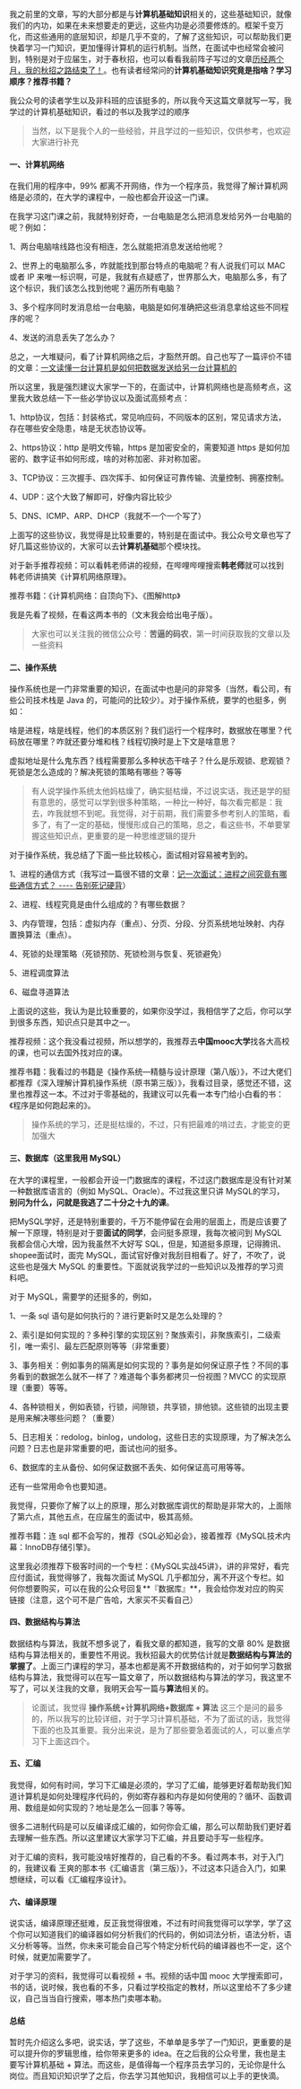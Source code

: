 我之前里的文章，写的大部分都是与**计算机基础知识**相关的，这些基础知识，就像我们的内功，如果在未来想要走的更远，这些内功是必须要修炼的。框架千变万化，而这些通用的底层知识，却是几乎不变的，了解了这些知识，可以帮助我们更快着学习一门知识，更加懂得计算机的运行机制。当然，在面试中也经常会被问到，特别是对于应届生，对于春秋招，也可以看看我前阵子写过的文章[历经两个月，我的秋招之路结束了！](https://mp.weixin.qq.com/s/HiDp0UWM2hy_riERh53w8Q)。也有读者经常问的**计算机基础知识究竟是指啥？学习顺序？推荐书籍？**

我公众号的读者学生以及非科班的应该挺多的，所以我今天这篇文章就写一写，我学过的计算机基础知识，看过的书以及我学过的顺序

> 当然，以下是我个人的一些经验，并且学过的一些知识，仅供参考，也欢迎大家进行补充

#### 一、计算机网络

在我们用的程序中，99% 都离不开网络，作为一个程序员，我觉得了解计算机网络是必须的，在大学的课程中，一般也都会开设这一门课。

在我学习这门课之前，我就特别好奇，一台电脑是怎么把消息发给另外一台电脑的呢？例如：

1、两台电脑啥线路也没有相连，怎么就能把消息发送给他呢？

2、世界上的电脑那么多，咋就能找到那台特点的电脑呢？有人说我们可以 MAC 或者 IP 来唯一标识啊，可是，我就有点疑惑了，世界那么大，电脑那么多，有了这个标识，我们该怎么找到他呢？遍历所有电脑？

3、多个程序同时发消息给一台电脑，电脑是如何准确把这些消息拿给这些不同程序的呢？

4、发送的消息丢失了怎么办？

总之，一大堆疑问，看了计算机网络之后，才豁然开朗。自己也写了一篇评价不错的文章：[一文读懂一台计算机是如何把数据发送给另一台计算机的](https://mp.weixin.qq.com/s/Y3-CM6EiIX9saXn4U9yu1w)

所以这里，我是强烈建议大家学一下的，在面试中，计算机网络也是高频考点，这里我大致总结一下一些必学协议以及面试高频考点：

1、http协议，包括：封装格式，常见响应码，不同版本的区别，常见请求方法，存在哪些安全隐患，啥是无状态协议等。

2、https协议：http 是明文传输，https 是加密安全的，需要知道 https 是如何加密的、数字证书如何形成，啥的对称加密、非对称加密。

3、TCP协议：三次握手、四次挥手、如何保证可靠传输、流量控制、拥塞控制。

4、UDP：这个大致了解即可，好像内容比较少

5、DNS、ICMP、ARP、DHCP（我就不一个一个写了）

上面写的这些协议，我觉得是比较重要的，特别是在面试中。我公众号文章也写了好几篇这些协议的，大家可以去**计算机基础**那个模块找。

对于新手推荐视频：可以看韩老师讲的视频，在哔哩哔哩搜索**韩老师**就可以找到 韩老师讲搞笑《计算机网络原理》。

推荐书籍：《计算机网络：自顶向下》、《图解http》

我是先看了视频，在看这两本书的（文末我会给出电子版）。

> 大家也可以关注我的微信公众号：**苦逼的码农**，第一时间获取我的文章以及一些资料



#### 二、操作系统

操作系统也是一门非常重要的知识，在面试中也是问的非常多（当然，看公司，有些公司技术栈是 Java 的，可能问的比较少）。对于操作系统，要学的也挺多，例如：

啥是进程，啥是线程，他们的本质区别？我们运行一个程序时，数据放在哪里？代码放在哪里？咋就还要分堆和栈？线程切换时是上下文是啥意思？

虚拟地址是什么鬼东西？线程需要那么多种状态干啥子？什么是乐观锁、悲观锁？死锁是怎么造成的？解决死锁的策略有哪些？等等

> 有人说学操作系统太他妈枯燥了，确实挺枯燥，不过说实话，我还是学的挺有意思的，感觉可以学到很多种策略，一种比一种好，每次看完都是：我去，咋我就想不到呢。我觉得，对于前期，我们需要多参考别人的策略，看多了，有了一定的基础，慢慢形成自己的策略，总之，看这些书，不单要掌握这些知识点，更重要的是一种思维逻辑的提升

对于操作系统，我总结了下面一些比较核心，面试相对容易被考到的。

1、进程的通信方式（我写过一篇很不错的文章：[记一次面试：进程之间究竟有哪些通信方式？ ---- 告别死记硬背](https://mp.weixin.qq.com/s/5CbYGrylSKx1JwtOiW3aOQ)）

2、进程、线程究竟是由什么组成的？有哪些数据？

3、内存管理，包括：虚拟内存（重点）、分页、分段、分页系统地址映射、内存置换算法（重点）。

4、死锁的处理策略（死锁预防、死锁检测与恢复、死锁避免）

5、进程调度算法

6、磁盘寻道算法

上面说的这些，我认为是比较重要的，如果你没学过，我相信学了之后，你可以学到很多东西，知识点只是其中之一。

推荐视频：这个我没看过视频，所以想学的，我推荐去**中国mooc大学**找各大高校的课，也可以去国外找对应的课。

推荐书籍：我看过的书籍是《操作系统—精髓与设计原理（第八版）》，不过大佬们都推荐《深入理解计算机操作系统（原书第三版）》，我看过目录，感觉还不错，这里也推荐这一本。不过对于零基础的，我建议可以先看一本专门给小白看的书：《程序是如何跑起来的》。

> 操作系统的学习，还是挺枯燥的，不过，只有把最难的啃过去，才能变的更加强大

#### 三、数据库（这里我用 MySQL）

在大学的课程里，一般都会开设一门数据库的课程，不过这门数据库是没有针对某一种数据库语言的（例如 MySQL、Oracle）。不过我这里只讲 MySQL的学习，**别问为什么，问就是我逃了二十分之十九的课**。

把MySQL学好，还是特别重要的，千万不能停留在会用的层面上，而是应该要了解一下原理，特别是对于要**面试的同学**，会问挺多原理，我每次被问到 MySQL 我都会信心大增，因为我虽然不大好写 SQL，但是，知道挺多原理，记得腾讯、shopee面试时，面完 MySQL，面试官好像对我刮目相看了。好了，不吹了，说这些也是强大 MySQL 的重要性。下面就说我学过的一些知识以及推荐的学习资料吧。

对于 MySQL，需要学的还挺多的，例如，

1、一条 sql 语句是如何执行的？进行更新时又是怎么处理的？

2、索引是如何实现的？多种引擎的实现区别？聚族索引，非聚族索引，二级索引，唯一索引、最左匹配原则等等（非常重要）

3、事务相关：例如事务的隔离是如何实现的？事务是如何保证原子性？不同的事务看到的数据怎么就不一样了？难道每个事务都拷贝一份视图？MVCC 的实现原理（重要）等等。

4、各种锁相关，例如表锁，行锁，间隙锁，共享锁，排他锁。这些锁的出现主要是用来解决哪些问题？（重要）

5、日志相关：redolog，binlog，undolog，这些日志的实现原理，为了解决怎么问题？日志也是非常重要的吧，面试也问的挺多。

6、数据库的主从备份、如何保证数据不丢失、如何保证高可用等等。

还有一些常用命令也要知道。

我觉得，只要你了解了以上的原理，那么对数据库调优的帮助是非常大的，上面除了第六点，其他五点，在应届生的面试中，极其高频。

推荐书籍：连 sql 都不会写的，推荐《SQL必知必会》，接着推荐《MySQL技术内幕：InnoDB存储引擎》。

这里我必须推荐下极客时间的一个专栏：《MySQL实战45讲》，讲的非常好，看完应付面试，我觉得够了，我每次面试 MySQL 几乎都加分，离不开这个专栏。如何你想要购买，可以在我的公众号回复**『数据库』**，我会给你发对应的购买链接（注意，这个可不是广告哈，大家买不买看自己）

#### 四、数据结构与算法

数据结构与算法，我就不想多说了，看我文章的都知道，我写的文章 80% 是数据结构与算法相关的，重要性不用说。我秋招最大的优势估计就是**数据结构与算法的掌握了**。上面三门课程的学习，基本也都是离不开数据结构的，对于如何学习数据结构与算法，我觉得可以在写一篇文章了，所以数据结构与算法的学习，我这里不写了，可以关注我的文章，我明天会写一篇与**算法**相关的。

 

> 论面试，我觉得 **操作系统+计算机网络+数据库  + 算法** 这三个是问的最多的，所以我写的比较详细，对于学习计算机基础，不为了面试的话，我觉得下面的也及其重要。我分出来说，是为了那些要急着面试的人，可以重点学习下上面这四个。

#### 五、汇编

我觉得，如何有时间，学习下汇编是必须的，学习了汇编，能够更好着帮助我们知道计算机是如何处理程序代码的，例如寄存器和内存是如何使用的？循环、函数调用、数组是如何实现的？地址是怎么一回事？等等。

很多二进制代码是可以反编译成汇编的，如何你会汇编，那么可以帮助我们更好着去理解一些东西。所以这里建议大家学习下汇编，并且要动手写一些程序。



对于汇编的资料，我可能没啥好推荐的，自己看的不多。看过两本书，对于入门的，我建议看 王爽的那本书《汇编语言（第三版）》，不过这本只适合入门，如果想继续，可以看《汇编程序设计》。

#### 六、编译原理

说实话，编译原理还挺难，反正我觉得很难，不过有时间我觉得可以学学，学了这个你可以知道我们的编译器如何分析我们的代码的，例如词法分析，语法分析，语义分析等等。当然，你未来可能会自己写个特定分析代码的编译器也不一定，这个时候，就更加需要学了。

对于学习的资料，我觉得可以看视频 + 书。视频的话中国 mooc 大学搜索即可，书的话，说时候，我也看的不多，只看过学校指定的教材，所以这里给不了多少建议，自己当当自行搜索，哪本热门卖哪本勒。

#### 总结

暂时先介绍这么多吧，说实话，学了这些，不单单是多学了一门知识，更重要的是可以提升你的罗辑思维，给你带来更多的 idea。在之后我的公众号里，我也是主要写计算机基础 + 算法。而这些，是值得每一个程序员去学习的，无论你是什么岗位。而且知识知识学了之后，你去学习其他知识，我相信可以上手的更快滴。
